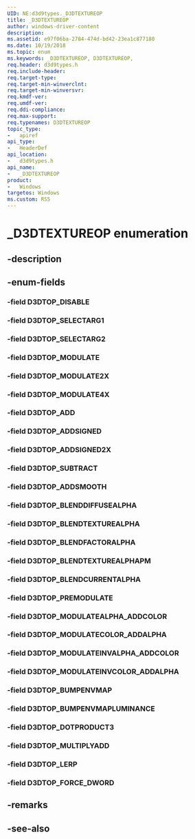 ```yaml
---
UID: NE:d3d9types._D3DTEXTUREOP
title: _D3DTEXTUREOP
author: windows-driver-content
description: 
ms.assetid: e97f06ba-2784-474d-bd42-23ea1c877180
ms.date: 10/19/2018
ms.topic: enum
ms.keywords: _D3DTEXTUREOP, D3DTEXTUREOP, 
req.header: d3d9types.h
req.include-header:
req.target-type:
req.target-min-winverclnt:
req.target-min-winversvr:
req.kmdf-ver:
req.umdf-ver:
req.ddi-compliance:
req.max-support:
req.typenames: D3DTEXTUREOP
topic_type: 
-	apiref
api_type: 
-	HeaderDef
api_location: 
-	d3d9types.h
api_name: 
-	_D3DTEXTUREOP
product:
-	Windows
targetos: Windows
ms.custom: RS5
---
```


# _D3DTEXTUREOP enumeration

## -description



## -enum-fields

### -field D3DTOP_DISABLE 
### -field D3DTOP_SELECTARG1 
### -field D3DTOP_SELECTARG2 
### -field D3DTOP_MODULATE 
### -field D3DTOP_MODULATE2X 
### -field D3DTOP_MODULATE4X 
### -field D3DTOP_ADD 
### -field D3DTOP_ADDSIGNED 
### -field D3DTOP_ADDSIGNED2X 
### -field D3DTOP_SUBTRACT 
### -field D3DTOP_ADDSMOOTH 
### -field D3DTOP_BLENDDIFFUSEALPHA 
### -field D3DTOP_BLENDTEXTUREALPHA 
### -field D3DTOP_BLENDFACTORALPHA 
### -field D3DTOP_BLENDTEXTUREALPHAPM 
### -field D3DTOP_BLENDCURRENTALPHA 
### -field D3DTOP_PREMODULATE 
### -field D3DTOP_MODULATEALPHA_ADDCOLOR 
### -field D3DTOP_MODULATECOLOR_ADDALPHA 
### -field D3DTOP_MODULATEINVALPHA_ADDCOLOR 
### -field D3DTOP_MODULATEINVCOLOR_ADDALPHA 
### -field D3DTOP_BUMPENVMAP 
### -field D3DTOP_BUMPENVMAPLUMINANCE 
### -field D3DTOP_DOTPRODUCT3 
### -field D3DTOP_MULTIPLYADD 
### -field D3DTOP_LERP 
### -field D3DTOP_FORCE_DWORD 

## -remarks

## -see-also
